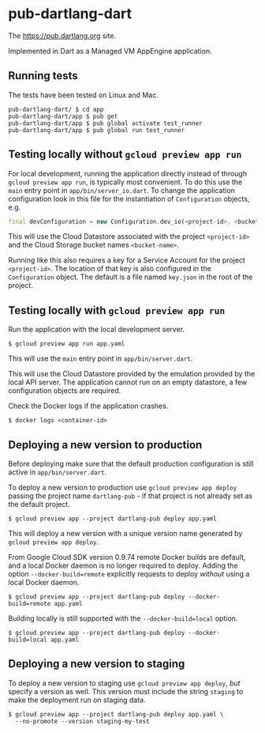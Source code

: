 # pub-dartlang-dart

The https://pub.dartlang.org site.

Implemented in Dart as a Managed VM AppEngine application.

## Running tests

The tests have been tested on Linux and Mac.

```
pub-dartlang-dart/ $ cd app
pub-dartlang-dart/app $ pub get
pub-dartlang-dart/app $ pub global activate test_runner
pub-dartlang-dart/app $ pub global run test_runner
```

## Testing locally without `gcloud preview app run`
For local development, running the application directly instead of through
`gcloud preview app run`, is typically most convenient. To do this use the
`main` entry point in `app/bin/server_io.dart`. To change the application
configuration look in this file for the instantiation of
`Configuration` objects, e.g.

```dart
final devConfiguration = new Configuration.dev_io(<project-id>, <bucket>);
```

This will use the Cloud Datastore associated with the project
`<project-id>` and the Cloud Storage bucket names `<bucket-name>`.

Running like this also requires a key for a Service Account for the project
`<project-id>`. The location of that key is also configured in the
`Configuration` object. The default is a file named `key.json` in the root
of the project.

## Testing locally with `gcloud preview app run`
Run the application with the local development server.

```
$ gcloud preview app run app.yaml
```

This will use the `main` entry point in `app/bin/server.dart`.

This will use the Cloud Datastore provided by the emulation provided by the
local API server. The application cannot run on an empty datastore, a few
configuration objects are required.

Check the Docker logs if the application crashes.

```
$ docker logs <container-id>
```

## Deploying a new version to production
Before deploying make sure that the default production configuration is still
active in `app/bin/server.dart`.

To deploy a new version to production use `gcloud preview app deploy`
passing the project name `dartlang-pub` - if that project is not already set
as the default project.

```
$ gcloud preview app --project dartlang-pub deploy app.yaml
```

This will deploy a new version with a unique version name generated by
`gcloud preview app deploy`.

From Google Cloud SDK version 0.9.74 remote Docker builds are default, and a
local Docker daemon is no longer required to deploy. Adding the option
`--docker-build=remote` explicitly requests to deploy _without_ using a
local Docker daemon.

```
$ gcloud preview app --project dartlang-pub deploy --docker-build=remote app.yaml
```

Building locally is still supported with the `--docker-build=local` option.

```console
$ gcloud preview app --project dartlang-pub deploy --docker-build=local app.yaml
```

## Deploying a new version to staging
To deploy a new version to staging use `gcloud preview app deploy`, _but_
specify a version as well. This version must include the string `staging` to
make the deployment run on staging data.

```console
$ gcloud preview app --project dartlang-pub deploy app.yaml \
  --no-promote --version staging-my-test
```
